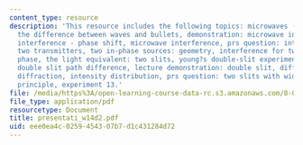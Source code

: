 ```yaml
---
content_type: resource
description: 'This resource includes the following topics: microwaves (mw), interference:
  the difference between waves and bullets, demonstration: microwave interference,
  interference - phase shift, microwave interference, prs question: interference,
  two transmitters, two in-phase sources: geometry, interference for two sources in
  phase, the light equivalent: two slits, young?s double-slit experiment, prs question:
  double slit path difference, lecture demonstration: double slit, diffraction, single-slit
  diffraction, intensity distribution, prs question: two slits with width, babinet?s
  principle, experiment 13.'
file: /media/https%3A/open-learning-course-data-rc.s3.amazonaws.com/8-02-physics-ii-electricity-and-magnetism-spring-2007/eee0ea4c0259454307b7d1c431284d72_presentati_w14d2.pdf
file_type: application/pdf
resourcetype: Document
title: presentati_w14d2.pdf
uid: eee0ea4c-0259-4543-07b7-d1c431284d72
---
```

